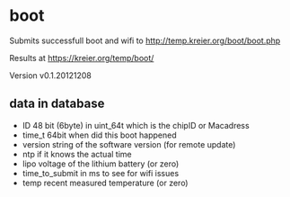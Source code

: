 # boot 

Submits successfull boot and wifi to http://temp.kreier.org/boot/boot.php

Results at https://kreier.org/temp/boot/

Version v0.1.20121208

## data in database

- ID  48 bit (6byte) in uint_64t which is the chipID or Macadress
- time_t 64bit when did this boot happened
- version string of the software version (for remote update)
- ntp if it knows the actual time
- lipo voltage of the lithium battery (or zero)
- time_to_submit in ms to see for wifi issues
- temp recent measured temperature (or zero)
